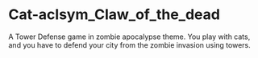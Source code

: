 # Cat-aclsym_Claw_of_the_dead
A Tower Defense game in zombie apocalypse theme. You play with cats, and you have to defend your city from the zombie invasion using towers.
